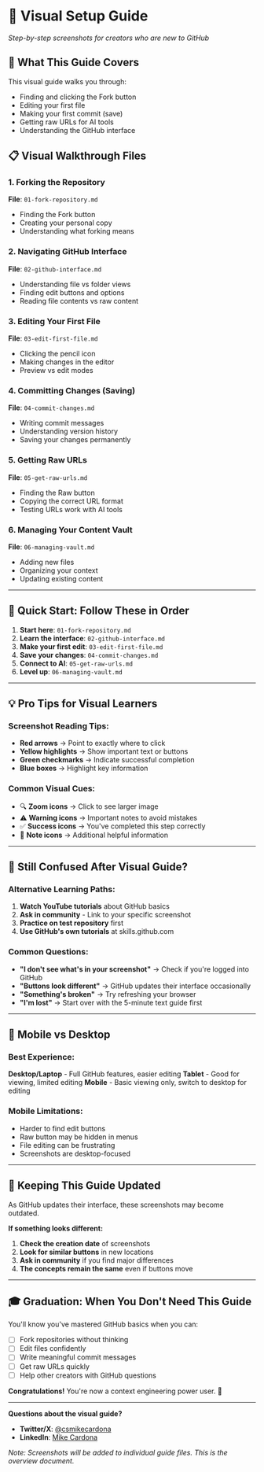 # 📸 Visual Setup Guide

*Step-by-step screenshots for creators who are new to GitHub*

## 🎯 What This Guide Covers

This visual guide walks you through:
- Finding and clicking the Fork button
- Editing your first file  
- Making your first commit (save)
- Getting raw URLs for AI tools
- Understanding the GitHub interface

## 📋 Visual Walkthrough Files

### 1. Forking the Repository
**File**: `01-fork-repository.md`
- Finding the Fork button
- Creating your personal copy
- Understanding what forking means

### 2. Navigating GitHub Interface  
**File**: `02-github-interface.md`
- Understanding file vs folder views
- Finding edit buttons and options
- Reading file contents vs raw content

### 3. Editing Your First File
**File**: `03-edit-first-file.md`
- Clicking the pencil icon
- Making changes in the editor
- Preview vs edit modes

### 4. Committing Changes (Saving)
**File**: `04-commit-changes.md`
- Writing commit messages
- Understanding version history
- Saving your changes permanently

### 5. Getting Raw URLs
**File**: `05-get-raw-urls.md`
- Finding the Raw button
- Copying the correct URL format
- Testing URLs work with AI tools

### 6. Managing Your Content Vault
**File**: `06-managing-vault.md`
- Adding new files
- Organizing your context
- Updating existing content

---

## 🚀 Quick Start: Follow These in Order

1. **Start here**: `01-fork-repository.md`
2. **Learn the interface**: `02-github-interface.md`  
3. **Make your first edit**: `03-edit-first-file.md`
4. **Save your changes**: `04-commit-changes.md`
5. **Connect to AI**: `05-get-raw-urls.md`
6. **Level up**: `06-managing-vault.md`

---

## 💡 Pro Tips for Visual Learners

### Screenshot Reading Tips:
- **Red arrows** → Point to exactly where to click
- **Yellow highlights** → Show important text or buttons
- **Green checkmarks** → Indicate successful completion
- **Blue boxes** → Highlight key information

### Common Visual Cues:
- 🔍 **Zoom icons** → Click to see larger image
- ⚠️ **Warning icons** → Important notes to avoid mistakes
- ✅ **Success icons** → You've completed this step correctly
- 📝 **Note icons** → Additional helpful information

---

## 🤔 Still Confused After Visual Guide?

### Alternative Learning Paths:
1. **Watch YouTube tutorials** about GitHub basics
2. **Ask in community** - Link to your specific screenshot
3. **Practice on test repository** first
4. **Use GitHub's own tutorials** at skills.github.com

### Common Questions:
- **"I don't see what's in your screenshot"** → Check if you're logged into GitHub
- **"Buttons look different"** → GitHub updates their interface occasionally
- **"Something's broken"** → Try refreshing your browser
- **"I'm lost"** → Start over with the 5-minute text guide first

---

## 📱 Mobile vs Desktop

### Best Experience:
**Desktop/Laptop** - Full GitHub features, easier editing
**Tablet** - Good for viewing, limited editing
**Mobile** - Basic viewing only, switch to desktop for editing

### Mobile Limitations:
- Harder to find edit buttons
- Raw button may be hidden in menus
- File editing can be frustrating
- Screenshots are desktop-focused

---

## 🔄 Keeping This Guide Updated

As GitHub updates their interface, these screenshots may become outdated. 

**If something looks different:**
1. **Check the creation date** of screenshots
2. **Look for similar buttons** in new locations  
3. **Ask in community** if you find major differences
4. **The concepts remain the same** even if buttons move

---

## 🎓 Graduation: When You Don't Need This Guide

You'll know you've mastered GitHub basics when you can:
- [ ] Fork repositories without thinking
- [ ] Edit files confidently  
- [ ] Write meaningful commit messages
- [ ] Get raw URLs quickly
- [ ] Help other creators with GitHub questions

**Congratulations!** You're now a context engineering power user. 🚀

---

**Questions about the visual guide?**
- **Twitter/X**: [@csmikecardona](https://twitter.com/csmikecardona)
- **LinkedIn**: [Mike Cardona](https://www.linkedin.com/in/mikeacardona/)

*Note: Screenshots will be added to individual guide files. This is the overview document.*